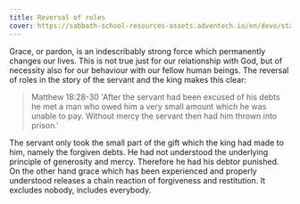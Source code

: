 ```yaml
---
title: Reversal of roles
cover: https://sabbath-school-resources-assets.adventech.io/en/devo/start-into-life/10-grace-before-justice/uYW1679506348457.jpg
---
```


Grace, or pardon, is an indescribably strong force which permanently changes our lives. This is not true just for our relationship with God, but of necessity also for our behaviour with our fellow human beings. The reversal of roles in the story of the servant and the king makes this clear:

> <callout>Matthew 18:28­-30</callout>
> 'After the servant had been excused of his debts he met a man who owed him a very small amount which he was unable to pay. Without mercy the servant then had him thrown into prison.'

The servant only took the small part of the gift which the king had made to him, namely the  forgiven debts. He had not understood the underlying principle of generosity and mercy. Therefore he had his debtor punished. On the other hand grace which has been experienced and properly understood releases a chain reaction of forgiveness and restitution. It excludes nobody, includes everybody.